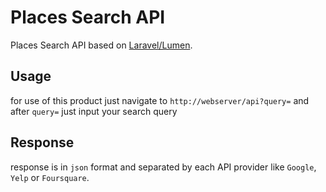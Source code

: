 # Places Search API
Places Search API based on [Laravel/Lumen](http://lumen.laravel.com/docs).


## Usage

for use of this product just navigate to `http://webserver/api?query=` and after `query=` just input your search query

## Response

response is in `json` format and separated by each API provider like `Google`, `Yelp` or `Foursquare`.